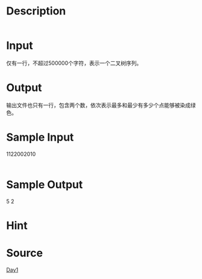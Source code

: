 
# Description

<div class="content"><p><img border="0" alt="" src="source/bzoj/1864/img/aHR0cHM6Ly9seWRzeS5jb20vSnVkZ2VPbmxpbmUvaW1hZ2VzLzE4NjQuanBn.jpg"/></p></div>

# Input

<div class="content"><p>仅有一行，不超过500000个字符，表示一个二叉树序列。</p></div>

# Output

<div class="content"><p>输出文件也只有一行，包含两个数，依次表示最多和最少有多少个点能够被染成绿色。</p></div>

# Sample Input

<div class="content"><span class="sampledata">1122002010<br/>
<br/>
</span></div>

# Sample Output

<div class="content"><span class="sampledata">5 2<br/>
</span></div>

# Hint

<div class="content"><p></p></div>

# Source

<div class="content"><p><a href="problemset.php?search=Day1">Day1</a></p></div>


